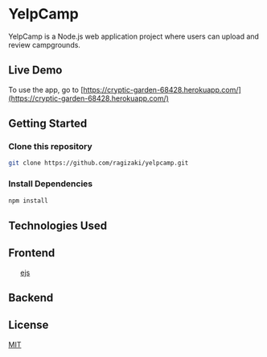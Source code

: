 # YelpCamp

YelpCamp is a Node.js web application project where users can upload and review campgrounds.

## Live Demo

To use the app, go to [https://cryptic-garden-68428.herokuapp.com/](https://cryptic-garden-68428.herokuapp.com/)

## Getting Started

### Clone this repository

```bash
git clone https://github.com/ragizaki/yelpcamp.git
```

### Install Dependencies

```bash
npm install
```

## Technologies Used

## Frontend
<ul>
  <a href="https://ejs.co/">ejs</a>
</ul>

## Backend

## License
[MIT](https://choosealicense.com/licenses/mit/)

